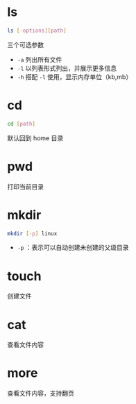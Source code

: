 # ls
```bash
ls [-options][path]
```
三个可选参数
- `-a` 列出所有文件
- `-l` 以列表形式列出，并展示更多信息
- `-h`  搭配 `-l` 使用，显示内存单位（kb,mb）

# cd
```bash
cd [path]
```

默认回到 home 目录

# pwd
打印当前目录

# mkdir
```bash
mkdir [-p] linux
```

- `-p` ：表示可以自动创建未创建的父级目录


# touch
创建文件

# cat
查看文件内容

# more
查看文件内容，支持翻页